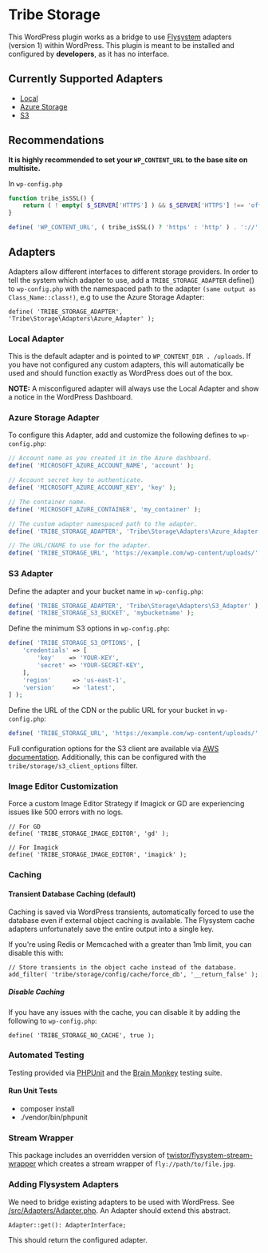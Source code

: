# Tribe Storage

This WordPress plugin works as a bridge to use [Flysystem](https://flysystem.thephpleague.com/v1/docs/) adapters (version 1) 
within WordPress. This plugin is meant to be installed and configured by **developers**, as it has no interface.

## Currently Supported Adapters

- [Local](https://flysystem.thephpleague.com/v1/docs/adapter/local/)
- [Azure Storage](https://flysystem.thephpleague.com/v1/docs/adapter/azure/)
- [S3](https://flysystem.thephpleague.com/v1/docs/adapter/aws-s3-v3/)

## Recommendations

**It is highly recommended to set your `WP_CONTENT_URL` to the base site on multisite.**

In `wp-config.php`

```php
function tribe_isSSL() {
	return ( ! empty( $_SERVER['HTTPS'] ) && $_SERVER['HTTPS'] !== 'off' );
}

define( 'WP_CONTENT_URL', ( tribe_isSSL() ? 'https' : 'http' ) . '://' . $_SERVER['HTTP_HOST'] . '/wp-content' );
```

## Adapters

Adapters allow different interfaces to different storage providers. In order to tell the system which adapter to use,
add a `TRIBE_STORAGE_ADAPTER` define() to `wp-config.php` with the namespaced path to the adapter 
`(same output as Class_Name::class!)`, e.g to use the Azure Storage Adapter: 

`define( 'TRIBE_STORAGE_ADAPTER', 'Tribe\Storage\Adapters\Azure_Adapter' );`

### Local Adapter

This is the default adapter and is pointed to `WP_CONTENT_DIR . /uploads`. If you have not configured any custom 
adapters, this will automatically be used and should function exactly as WordPress does out of the box.

**NOTE:** A misconfigured adapter will always use the Local Adapter and show a notice in the WordPress Dashboard.

### Azure Storage Adapter

To configure this Adapter, add and customize the following defines to `wp-config.php`:

```php
// Account name as you created it in the Azure dashboard.
define( 'MICROSOFT_AZURE_ACCOUNT_NAME', 'account' );

// Account secret key to authenticate.
define( 'MICROSOFT_AZURE_ACCOUNT_KEY', 'key' );

// The container name.
define( 'MICROSOFT_AZURE_CONTAINER', 'my_container' );

// The custom adapter namespaced path to the adapter.
define( 'TRIBE_STORAGE_ADAPTER', 'Tribe\Storage\Adapters\Azure_Adapter' );

// The URL/CNAME to use for the adapter.
define( 'TRIBE_STORAGE_URL', 'https://example.com/wp-content/uploads/' . MICROSOFT_AZURE_CONTAINER );
```

### S3 Adapter

Define the adapter and your bucket name in `wp-config.php`:

```php
define( 'TRIBE_STORAGE_ADAPTER', 'Tribe\Storage\Adapters\S3_Adapter' );
define( 'TRIBE_STORAGE_S3_BUCKET', 'mybucketname' );
```

Define the minimum S3 options in `wp-config.php`:

```php
define( 'TRIBE_STORAGE_S3_OPTIONS', [
	'credentials' => [
		'key'    => 'YOUR-KEY',
		'secret' => 'YOUR-SECRET-KEY',
	],
	'region'      => 'us-east-1',
	'version'     => 'latest',
] );
```

Define the URL of the CDN or the public URL for your bucket in `wp-config.php`:

```php
define( 'TRIBE_STORAGE_URL', 'https://example.com/wp-content/uploads/' . TRIBE_STORAGE_S3_BUCKET );
```

Full configuration options for the S3 client are available via 
[AWS documentation](https://docs.aws.amazon.com/sdk-for-php/v3/developer-guide/guide_configuration.html). 
Additionally, this can be configured with the `tribe/storage/s3_client_options` filter.

### Image Editor Customization

Force a custom Image Editor Strategy if Imagick or GD are experiencing issues like 500 errors with no logs.

```
// For GD
define( 'TRIBE_STORAGE_IMAGE_EDITOR', 'gd' );

// For Imagick
define( 'TRIBE_STORAGE_IMAGE_EDITOR', 'imagick' );
```

### Caching

#### Transient Database Caching (default)

Caching is saved via WordPress transients, automatically forced to use the database even if external object
caching is available. The Flysystem cache adapters unfortunately save the entire output into a single key.

If you're using Redis or Memcached with a greater than 1mb limit, you can disable this with:

```
// Store transients in the object cache instead of the database.
add_filter( 'tribe/storage/config/cache/force_db', '__return_false' );
```

##### Disable Caching

If you have any issues with the cache, you can disable it by adding the following to `wp-config.php`:

`define( 'TRIBE_STORAGE_NO_CACHE', true );`

### Automated Testing

Testing provided via [PHPUnit](https://phpunit.de/) and the [Brain Monkey](https://brain-wp.github.io/BrainMonkey/) 
testing suite.

#### Run Unit Tests

- composer install
- ./vendor/bin/phpunit

### Stream Wrapper

This package includes an overridden version of [twistor/flysystem-stream-wrapper](https://github.com/twistor/flysystem-stream-wrapper)
which creates a stream wrapper of `fly://path/to/file.jpg`.

### Adding Flysystem Adapters

We need to bridge existing adapters to be used with WordPress. See [/src/Adapters/Adapter.php](./src/Adapters/Adapter.php). 
An Adapter should extend this abstract.

`Adapter::get(): AdapterInterface;`

This should return the configured adapter.
